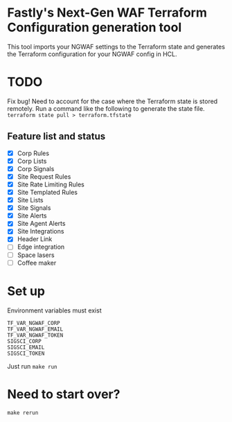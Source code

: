 # Fastly's Next-Gen WAF Terraform Configuration generation tool

This tool imports your NGWAF settings to the Terraform state and generates the Terraform configuration for your NGWAF config in HCL.

# TODO
Fix bug! Need to account for the case where the Terraform state is stored
remotely. Run a command like the following to generate the state file.
`terraform state pull > terraform.tfstate`

## Feature list and status
- [x] Corp Rules                
- [x] Corp Lists                
- [x] Corp Signals              
- [x] Site Request Rules        
- [x] Site Rate Limiting Rules  
- [x] Site Templated Rules      
- [x] Site Lists                
- [x] Site Signals              
- [x] Site Alerts               
- [x] Site Agent Alerts         
- [x] Site Integrations
- [x] Header Link
- [ ] Edge integration
- [ ] Space lasers
- [ ] Coffee maker

# Set up
Environment variables must exist
```
TF_VAR_NGWAF_CORP
TF_VAR_NGWAF_EMAIL
TF_VAR_NGWAF_TOKEN
SIGSCI_CORP
SIGSCI_EMAIL
SIGSCI_TOKEN
```

Just run `make run`


# Need to start over?
`make rerun`

